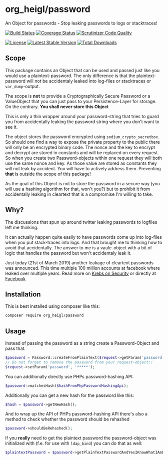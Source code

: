 # org_heigl/password

An Object for passwords - Stop leaking passwords to logs or stacktraces!

[![Build Status](https://travis-ci.org/heiglandreas/password.svg?branch=master)](https://travis-ci.org/heiglandreas/password)
[![Coverage Status](https://coveralls.io/repos/github/heiglandreas/password/badge.svg)](https://coveralls.io/github/heiglandreas/password)
[![Scrutinizer Code Quality](https://scrutinizer-ci.com/g/heiglandreas/password/badges/quality-score.png?b=master)](https://scrutinizer-ci.com/g/heiglandreas/password/?branch=master)

[![License](https://poser.pugx.org/org_heigl/password/license)](https://packagist.org/packages/org_heigl/password)
[![Latest Stable Version](https://poser.pugx.org/org_heigl/password/v/stable)](https://packagist.org/packages/org_heigl/password)
[![Total Downloads](https://poser.pugx.org/org_heigl/password/downloads)](https://packagist.org/packages/org_heigl/password)


## Scope

This package contains an Object that can be used and passed just like you would
use a plaintext-password. The only difference is that the plaintext-password will not
be accidentaly leaked into log-files or stacktraces or `var_dump`-output.

The scope is **not** to provide a Cryptographically Secure Password or a ValueObject
that you can just pass to your Persistence-Layer for storage. On the contrary. **You shall
never store this Object**

This is only a thin wrapper around your password-string that tries to guard you from
accidentally leaking the password string where you don't want to see it.

The object stores the password encrypted using `sodium_crypto_secretbox`. So should one
find a way to expose the private property to the public there will only be an encrypted
binary code. The nonce and the key to encrypt and decrypt are stored in constants and
will be replaced on every request. So when you create two Password-objects within one
request they will both use the same nonce and key. As those value are stored as constants
they will not leak by accident. You will have to actively address them. Preventing **that**
is outside the scope of this package!

As the goal of this Object is not to store the password in a secure way (you will
use a hashing algorithm for that, won't you?) but to prohibit it from accidentally
leaking in cleartext that is a compromise I'm willing to take.

## Why?

The discussions that spun up around twitter leaking passwords to logfiles left me thinking.

It can actually happen quite easily to have passwords come up into log-files when
you put stack-traces into logs. And that brought me to thinking how to avoid that
accidentally. The answer to me is a vaule-object with a bit of logic that handles the password but
won't accidentaly leak it.

Just today (21st of March 2019) another leakage of cleartext passwords was 
announced. This time multiple 100 million accounts at facebook where leaked over multiple years.
Read more on [Krebs on Security](https://krebsonsecurity.com/2019/03/facebook-stored-hundreds-of-millions-of-user-passwords-in-plain-text-for-years/) or directly at [Facebook](https://newsroom.fb.com/news/2019/03/keeping-passwords-secure/)

## Installation

This is best installed using composer like this:

```bash
composer require org_heigl/password
```

## Usage

Instead of passing the password as a string create a Password-Object and pass that.

```php
$password = Password::createFromPlainText($request->getParam('password'));
// Do not forget to remove the password from your request-object!!
$request->setParam('password', '*****');
```

You can additionally directly use PHPs password-hashing API:

```php
$password->matchesHash($hashFromPhpPasswordHashingApi);
```

Additionally you can get a new hash for the password like this:

```php
$hash = $password->getNewHash();
```

And to wrap up the API of PHPs password-hashing API there's also a method to check
whether the password should be rehashed

```php
$password->shouldBeRehashed();
```

If you **really** need to get the plaintext password the password-object was initialized with
(f.e. for use with ```ldap_bind```) you can do that as well:

```php
$plaintextPassword = $password->getPlainTextPasswordAndYesIKnowWhatIAmDoingHere();
```


